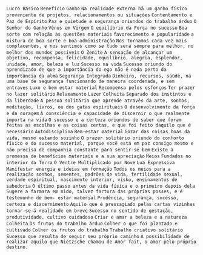 `Lucro Básico` `Benefício` `Ganho` `Na realidade externa há um ganho físico
proveniente de projetos, relacionamentos ou situações` `Contentamento e Paz de
Espírito` `Paz e quietude e segurança oriundos do trabalho árduo` `O Senhor do
Ganho` `Vênus em Virgem` `O equilíbrio da Força no sucesso` `Boa sorte com
relação às questões materiais` `favorecimento e popularidade` `a mistura de
boa sorte e boa administração` `Nos tornamos cada vez mais complacentes, e nos
sentimos como se tudo será sempre para melhor, no melhor dos mundos possíveis`
`O Zenite` `A sensação de alcançar um objetivo, recompensa, felicidade,
equilíbrio, alegria, esplendor, unidade, amor, beleza e luz` `Sucesso na vida`
`Sucesso oriundo do aprendizado de que a importância do ego não é nada perto
da importância da alma` `Segurança Integrada` `Dinheiro, recursos, saúde, na
uma base de segurança funcionando de maneira coordenada, e sem entraves` `Luxo
e bem estar material` `Recompensa pelos esforços` `Ter prazer no lazer
solitário` `Relaxamento` `Lazer` `Colheita` `Separado dos instintos e da
liberdade` `A pessoa solitária que aprende através da arte, sonhos, meditação,
livros, ou dos gatas espirituais` `O desenvolvimento da força e da coragem` `A
consciência e capacidade de discernir o que realmente importa na vida` `O
sucesso e a certeza oriundos de saber que foram feitas as escolhas e as coisas
certas, e que foi feito daquilo que é necessário` `Autodisciplina` `Bem-estar
material` `Gozar das coisas boas da vida, mesmo estando sozinho` `O prazer
solitário oriundo do conforto físico e do sucesso material, porque você está
em paz consigo mesmo e não precisa de companhia constante para sentir-se bem`
`Existe a promessa de benefícios materiais e a sua apreciação` `Meios`
`Fundados no interior da Terra` `O Ventre Multiplicado por Nove` `Lua
Expressiva` `Manifestar energia e ideias em formação` `Todos os meios para a
realização sonhos, sementes, padrões de vida, fertilidade sexual, verdade
espiritual, nascimento interior, visko, ensinamentos de sabedoria` `O último
passo antes da vida física e o primeiro depois dela` `Sugere a farmara em
nido, talvez fartura das próprias posses, e é testemunho de bem- estar
material` `Prudência, segurança, sucesso, certeza e discernimento` `Aquilo que
é pressagiado pelas cartas vizinhas tornar-se-á realidade em breve` `Sucesso
no sentido de gestação, produtividade, cultivo cuidadoso` `Criar e amar a
beleza e a natureza` `Colheita` `Os frutos do trabalho árduo` `Colher o que
foi plantado e cultivado` `Colher os frutos do trabalho` `Trabalho criativo
solitário` `Sucesso que resulta de seguir seu próprio caminho` `A
possibilidade de realizar aquilo que Nietzsche chamou de Amor fait, o amor
pelo próprio destino.`

